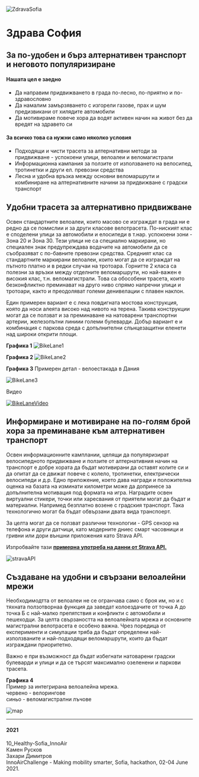 
![ZdravaSofia](https://raw.githubusercontent.com/Healthy-Sofia/10_Healthy-Sofia_InnoAir/main/assets/SofiaRide.jpg "bike logo")

# Здрава София

## За по-удобен и бърз алтернативен транспорт и неговото популяризиране

#### Нашата цел е заедно
- Да направим придвижването в града по-лесно, по-приятно и по-здравословно
- Да намалим замързяването с изгорели газове, прах и шум предизвикани от хилядите автомобили
- Да мотивираме повече хора да водят активен начин на живот без да вредят на здравето си

#### За всичко това са нужни само няколко условия
- Подходящи и чисти трасета за алтернативни методи за придвижване - успокоени улици, велоалеи и веломагистрали
- Информационна кампания за ползите от използването на велосипед, тротинетки и други ел. превозни средства
- Лесна и удобна връзка между основни веломаршрути и комбиниране на алтернативните начини за придвижване с градски транспорт

## Удобни трасета за алтернативно придвижване
Освен стандартните велоалеи, които масово се изграждат в града ни е редно да се помислии и за други класове велотрасета. 
По-ниският клас е споделени улици за автомобили и елосипеди в т.нар. успокоени зони - Зона 20 и Зона 30. Тези улици не са специално маркирани, но специален знак предупреждава водачите на автомобили да се съобразяват с по-бавните превозни средства.
Средният клас са стандартните маркирани велоалеи, които могат да се изграждат на пътното платно и в редки случаи на тротоара. 
Горнитте 2 класа са полезни за връзки между отделните веломаршрути, но най-важен е високия клас, т.н. веломагистрали. Това са обособени трасета, които безконфликтно преминават на друго ниво спрямо напречни улици и тротоари, както и преодоляват големи денивелации с плавен наклон.

Един примерен вариант е с лека повдигната мостова  конструкция, която да носи алеята високо над нивото на терена. Такива конструкции могат да се ползват и за преминаване на натоварени транспортни артерии, железопътни линиии големи булеварди. Добър вариант е и комбинация с паркова среда с допълнителни слънцезащитни еленети над широки открити площи. 

**Графика 1**
![BikeLane1](https://raw.githubusercontent.com/Healthy-Sofia/10_Healthy-Sofia_InnoAir/main/assets/img2.png "bikeLane1")

**Графика 2**
![BikeLane2](https://raw.githubusercontent.com/Healthy-Sofia/10_Healthy-Sofia_InnoAir/main/assets/img1.png "bikeLane2")

**Графика 3**
Примерен детал - велоестакада в Дания

![BikeLane3](https://raw.githubusercontent.com/Healthy-Sofia/10_Healthy-Sofia_InnoAir/main/assets/detail.jpg "detail")

Видео

[![BikeLaneVideo](http://img.youtube.com/vi/fk01GdpmjZE/0.jpg)](http://www.youtube.com/watch?v=fk01GdpmjZE)


## Информиране и мотивиране на по-голям брой хора за преминаване към алтернативен транспорт

Освен информационните камплании, целящи да популяризират велосипедното придвижване и ползите от алтернативния начин на транспорт е добре хората да бъдат мотивирани да оставят колите си и да опитат да се движат повече с колело, тротинетки, електрически велосипеди и д.р. 
Едно приложение, което дава награди и положителна оценка на базата на изминати километри може да допринесе за допълнителна мотивация под формата на игра.
Наградите освен виртуални стикери, точки или харесвания от приятели могат да бъдат и материални. Напримед безплатно возене с градския транспорт. Така технологично могат ба бъдат обвързани двата вида транспоерт.

За целта могат да се ползват различни технологии - GPS сензор на телефона и други датчици, като модерните дниес смарт часовници и гривни или дори външни приложения като Strava API.

Изпробвайте тази **[примерна употреба на данни от Strava API.](https://healthy-sofia.github.io/)**


![stravaAPI](https://developers.strava.com/images/getting-started-5.png "stravaAPI")

## Създаване на удобни и свързани велоалейни мрежи

Необходимодтта от велоалеи не се огранчава само с броя им, но и с тяхната ползотворнаа функция да заведат колоездачите от точка А до точка Б с най-малко препятствия и конфликти с автомобили и пешеходци. За целта свързаността на велоалейната мрежа и основните магистрални велотрасета е особено важна. Чрез поредица от експерименти и симулации тряба да бъдат определени най-използваните и най-подходящи веломаршрути, които да бъдат изграждани приоритетно.

Важно е при възможност да бъдат избегнати натоварени градски булеварди и улици и да се търсят максимално озеленени и паркови трасета.

**Графика 4**  
Пример за интегрирана велоалейна мрежа.   
червено - велорингове  
синьо - веломагистрални лъчове

![map](https://raw.githubusercontent.com/Healthy-Sofia/10_Healthy-Sofia_InnoAir/main/assets/map.JPG "map")

---------
#### 2021 
10_Healthy-Sofia_InnoAir  
Камен Русков  
Захари Димитров  
InnoAirChallenge - Making mobility smarter, Sofia, hackathon, 02-04 June 2021.

